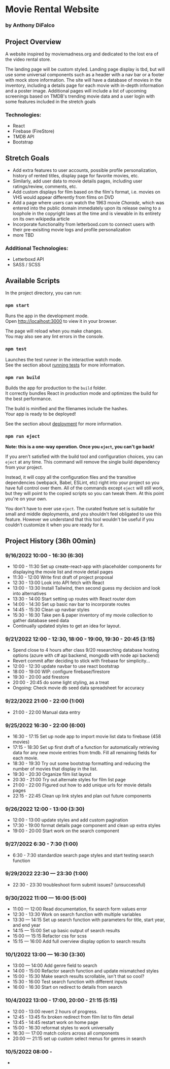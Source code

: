 # Movie Rental Website

### by Anthony DiFalco

## Project Overview

A website inspired by moviemadness.org and dedicated to the lost era of the video rental store.

The landing page will be custom styled. Landing page display is tbd, but will use some universal components such as a header with a nav bar or a footer with mock store information. The site will have a database of movies in the inventory, including a details page for each movie with in-depth information and a poster image. Additional pages will include a list of upcoming screenings based on TMDB's trending movie data and a user login with some features included in the stretch goals

### Technologies:

* React
* Firebase (FireStore)
* TMDB API
* Bootstrap

## Stretch Goals

* Add extra features to user accounts, possible profile personalization, history of rented titles, display page for favorite movies, etc.
* Similarly, add user data to movie details pages, including user ratings/review, comments, etc.
* Add custom displays for film based on the film's format, i.e. movies on VHS would appear differently from films on DVD
* Add a page where users can watch the 1963 movie _Charade_, which was entered into the public domain immediately upon its release owing to a loophole in the copyright laws at the time and is viewable in its entirety on its own wikipedia article
* Incorporate functionality from letterboxd.com to connect users with their pre-exisiting movie logs and profile personalization
* more TBD

### Additional Technologies:

* Letterboxd API
* SASS / SCSS

## Available Scripts

In the project directory, you can run:

### `npm start`

Runs the app in the development mode.\
Open [http://localhost:3000](http://localhost:3000) to view it in your browser.

The page will reload when you make changes.\
You may also see any lint errors in the console.

### `npm test`

Launches the test runner in the interactive watch mode.\
See the section about [running tests](https://facebook.github.io/create-react-app/docs/running-tests) for more information.

### `npm run build`

Builds the app for production to the `build` folder.\
It correctly bundles React in production mode and optimizes the build for the best performance.

The build is minified and the filenames include the hashes.\
Your app is ready to be deployed!

See the section about [deployment](https://facebook.github.io/create-react-app/docs/deployment) for more information.

### `npm run eject`

**Note: this is a one-way operation. Once you `eject`, you can't go back!**

If you aren't satisfied with the build tool and configuration choices, you can `eject` at any time. This command will remove the single build dependency from your project.

Instead, it will copy all the configuration files and the transitive dependencies (webpack, Babel, ESLint, etc) right into your project so you have full control over them. All of the commands except `eject` will still work, but they will point to the copied scripts so you can tweak them. At this point you're on your own.

You don't have to ever use `eject`. The curated feature set is suitable for small and middle deployments, and you shouldn't feel obligated to use this feature. However we understand that this tool wouldn't be useful if you couldn't customize it when you are ready for it.

## Project History (36h 00min)

### 9/16/2022 10:00 - 16:30 (6:30)

* 10:00 - 11:30 Set up create-react-app with placeholder components for displaying the movie list and movie detail pages
* 11:30 - 12:00 Write first draft of project proposal
* 12:30 - 13:00 Look into API fetch with React
* 13:00 - 13:30 Install Tailwind, then second guess my decision and look into alternatives
* 13:30 - 14:00 Start setting up routes with React router dom
* 14:00 - 14:30 Set up basic nav bar to incorporate routes
* 14:45 - 15:30 Clean up navbar styles
* 15:30 - 16:30 Take pen & paper inventory of my movie collection to gather database seed data
* Continually updated styles to get an idea for layout.

### 9/21/2022 12:00 - 12:30, 18:00 - 19:00, 19:30 - 20:45 (3:15)

* Spend close to 4 hours after class 9/20 researching database hosting options (azure with c# api backend, mongodb with node api backend)
* Revert commit after deciding to stick with firebase for simplicity...
* 12:00 - 12:30 update navbar to use react bootstrap
* 18:00 - 19:00 WIP: configure firebase/firestore
* 19:30 - 20:00 add firestore
* 20:00 - 20:45 do some light styling, as a treat
* Ongoing: Check movie db seed data spreadsheet for accuracy

### 9/22/2022 21:00 - 22:00 (1:00)

* 21:00 - 22:00 Manual data entry

### 9/25/2022 16:30 - 22:00 (6:00)

* 16:30 - 17:15 Set up node app to import movie list data to firebase (458 movies)
* 17:15 - 18:30 Set up first draft of a function for automatically retrieving data for any new movie entries from tmdb. Fill all remaining fields for each movie.
* 18:30 - 19:30 Try out some bootstrap formatting and reducing the number of movies that display in the list.
* 19:30 - 20:30 Organize film list layout
* 20:30 - 21:00 Try out alternate styles for film list page
* 21:00 - 22:00 Figured out how to add unique urls for movie details pages
* 22:15 - 22:45 Clean up link styles and plan out future components

### 9/26/2022 12:00 - 13:00 (3:30)

* 12:00 - 13:00 update styles and add custom pagination
* 17:30 - 19:00 format details page component and clean up extra styles
* 19:00 - 20:00 Start work on the search component

### 9/27/2022 6:30 - 7:30 (1:00)

* 6:30 - 7:30 standardize search page styles and start testing search function

### 9/29/2022 22:30 — 23:30 (1:00)

* 22:30 - 23:30 troubleshoot form submit issues? (unsuccessful)

### 9/30/2022 11:00 — 16:00 (5:00)

* 11:00 — 12:00 Read documentation, fix search form values error
* 12:30 - 13:30 Work on search function with multiple variables
* 13:30 — 14:15 Set up search function with parameters for title, start year, and end year
* 14:15 — 15:00 Set up basic output of search results
* 15:00 — 15:15 Refactor css for scss
* 15:15 — 16:00 Add full overview display option to search results

### 10/1/2022 13:00 — 16:30 (3:30)

* 13:00 — 14:00 Add genre field to search
* 14:00 - 15:00 Refactor search function and update mismatched styles
* 15:00 - 15:30 Make search results scrollable, isn't that so cool?
* 15:30 - 16:00 Test search function with different inputs
* 16:00 - 16:30 Start on redirect to details from search

### 10/4/2022 13:00 - 17:00, 20:00 - 21:15 (5:15)

* 12:00 - 13:00 revert 2 hours of progress.
* 12:45 - 13:45 fix broken redirect from film list to film detail
* 13:45 - 14:45 restart work on home page
* 15:00 - 16:30 reformat styles to work universally
* 16:30 — 17:00 match colors across all components
* 20:00 — 21:15 set up custom select menus for genres in search

### 10/5/2022 08:00 - 

* 

